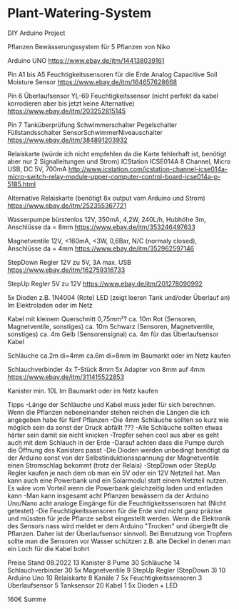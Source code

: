 # Plant-Watering-System
DIY Arduino Project

  Pflanzen Bewässerungssystem für 5 Pflanzen
  von Niko

  Arduino UNO
  https://www.ebay.de/itm/144138039161

  Pin A1 bis A5 Feuchtigkeitssensoren für die Erde
  Analog Capacitive Soil Moisture Sensor
  https://www.ebay.de/itm/164657628668

  Pin 6 Überlaufsensor
  YL-69 Feuchtigkeitssensor (nicht perfekt da kabel korrodieren aber bis jetzt keine Alternative)
  https://www.ebay.de/itm/203252815145

  Pin 7 Tanküberprüfung
  Schwimmerschalter Pegelschalter Füllstandsschalter SensorSchwimmerNiveauschalter
  https://www.ebay.de/itm/384891203932

  Relaiskarte (würde ich nicht empfehlen da die Karte fehlerhaft ist, benötigt aber nur 2 Signalleitungen und Strom)
  ICStation ICSE014A 8 Channel, Micro USB, DC 5V, 700mA
  http://www.icstation.com/icstation-channel-icse014a-micro-switch-relay-module-upper-computer-control-board-icse014a-p-5185.html

  Alternative Relaiskarte (benötigt 8x output vom Arduino und Strom)
  https://www.ebay.de/itm/252355367721

  Wasserpumpe bürstenlos 12V, 350mA, 4,2W, 240L/h, Hubhöhe 3m, Anschlüsse da = 8mm
  https://www.ebay.de/itm/353246497633

  Magnetventile 12V, <160mA, <3W, 0,6Bar, N/C (normaly closed), Anschlüsse da = 4mm
  https://www.ebay.de/itm/352962597146

  StepDown Regler 12V zu 5V, 3A max. USB
  https://www.ebay.de/itm/162759316733

  StepUp Regler 5V zu 12V
  https://www.ebay.de/itm/201278090992

  5x Dioden z.B. 1N4004
  (Rote) LED (zeigt leeren Tank und/oder Überlauf an)
  Im Elektroladen oder im Netz

  Kabel mit kleinem Querschnitt 0,75mm²?
  ca. 10m Rot (Sensoren, Magnetventile, sonstiges)
  ca. 10m Schwarz (Sensoren, Magnetventile, sonstiges)
  ca. 4m Gelb (Sensorensignal)
  ca. 4m für das Überlaufsensor Kabel

  Schläuche
  ca.2m di=4mm
  ca.6m di=8mm
  Im Baumarkt oder im Netz kaufen

  Schlauchverbinder
  4x T-Stück 8mm
  5x Adapter von 8mm auf 4mm
  https://www.ebay.de/itm/311415522853


  Kanister min. 10L
  Im Baumarkt oder im Netz kaufen

  Tipps
  -Länge der Schläuche und Kabel muss jeder für sich berechnen.
  Wenn die Pflanzen nebeneinander stehen reichen die Längen die ich angegeben habe für fünf Pflanzen
  -Die 4mm Schläuche sollten so kurz wie möglich sein da sonst der Druck abfällt ???
  -Alle Schläuche sollten etwas härter sein damit sie nicht knicken
  -Tropfer sehen cool aus aber es geht auch mit dem Schlauch in der Erde
  -Darauf achten dass die Pumpe durch die Öffnung des Kanisters passt
  -Die Dioden werden unbedingt benötigt da der Arduino sonst von der Selbstinduktionsspannung der Magnetventile einen Stromschlag bekommt (trotz der Relais)
  -StepDown oder StepUp Regler kaufen je nach dem ob man ein 5V oder ein 12V Netzteil hat.
  Man kann auch eine Powerbank und ein Solarmodul statt einem Netzteil nutzen. Es wäre vom Vorteil wenn die Powerbank gleichzeitig laden und entladen kann
  -Man kann insgesamt acht Pflanzen bewässern da der Arduino Uno/Nano acht analoge Eingänge für die Feuchtigkeitssensoren hat (Nicht getestet)
  -Die Feuchtigkeitssensoren für die Erde sind nicht ganz präzise und müssten für jede Pflanze selbst eingestellt werden.
  Wenn die Elektronik des Sensors nass wird meldet er dem Arduino "Trocken" und übergießt die Pflanzen. Daher ist der Überlaufsensor sinnvoll.
  Bei Benutzung von Tropfern sollte man die Sensoren vor Wasser schützen z.B. alte Deckel in denen man ein Loch für die Kabel bohrt

  Preise Stand 08.2022
  13  Kanister
  8   Pume
  30  Schläuche
  14  Schlauchverbinder
  30  5x Magnetventile
  9   StepUp Regler (StepDown 3)
  10  Arduino Uno
  10  Relaiskarte 8 Kanäle
  7   5x Feuchtigkeitssensoren
  3   Uberlaufsensor
  5   Tanksensor
  20  Kabel
  1   5x Dioden + LED

  160€ Summe
